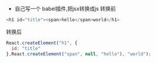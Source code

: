 - 自己写一个 babel插件,把jsx转换成js
转换前
```js
<h1 id="title"><span>hello</span>world</h1>
```
转换后
```js
React.createElement("h1", {
  id: "title"
},React.createElement("span", null, "hello"), "world");
```
